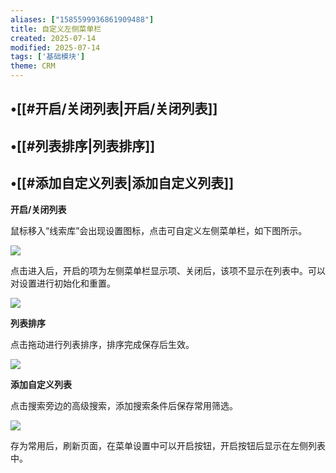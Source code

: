 ```yaml
---
aliases: ["1585599936861909488"]
title: 自定义左侧菜单栏
created: 2025-07-14
modified: 2025-07-14
tags: ['基础模块']
theme: CRM
---
```


## •[[#开启/关闭列表|开启/关闭列表]]

## •[[#列表排序|列表排序]]

## •[[#添加自定义列表|添加自定义列表]]

**开启/关闭列表**

鼠标移入“线索库”会出现设置图标，点击可自定义左侧菜单栏，如下图所示。

![](https://myhelpdoc.oss-cn-heyuan.aliyuncs.com/mdimages/280b06f7a5a2a4967205dd7ebeb57c66.jpg)

点击进入后，开启的项为左侧菜单栏显示项、关闭后，该项不显示在列表中。可以对设置进行初始化和重置。

![](https://myhelpdoc.oss-cn-heyuan.aliyuncs.com/mdimages/7d8805a0a68ba9b2723193f32f93071d.jpg)

**列表排序**

点击拖动进行列表排序，排序完成保存后生效。

![](https://myhelpdoc.oss-cn-heyuan.aliyuncs.com/mdimages/9a7aba62e7d67230257eafc4dc5962f8.jpg)

**添加自定义列表**

点击搜索旁边的高级搜索，添加搜索条件后保存常用筛选。

![](https://myhelpdoc.oss-cn-heyuan.aliyuncs.com/mdimages/34134907a76496a2e966df5fe9dcb046.jpg)

存为常用后，刷新页面，在菜单设置中可以开启按钮，开启按钮后显示在左侧列表中。

